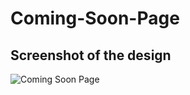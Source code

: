 # Coming-Soon-Page

## Screenshot of the design
![Coming Soon Page](/relative/path/to/img.jpg?raw=true "Optional Title")
